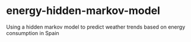 # energy-hidden-markov-model
Using a hidden markov model to predict weather trends based on energy consumption in Spain
